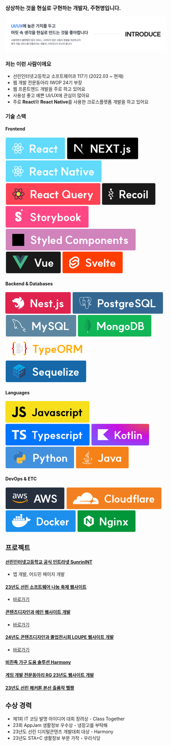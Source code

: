
### 상상하는 것을 현실로 구현하는 개발자, 주현명입니다.
![alt text](/banner.png)

### 저는 이런 사람이에요
- 선린인터넷고등학교 소프트웨어과 117기 (2022.03 ~ 현재)
- 웹 개발 전문동아리 IWOP 24기 부장
- 웹 프론트엔드 개발을 주로 하고 있어요
- 사용성 좋고 예쁜 UI/UX에 관심이 많아요
- 주로 **React**와 **React Native**를 사용한 크로스플랫폼 개발을 하고 있어요

### 기술 스택
#### Frontend
![alt text](/badges/frontend/React.svg) ![alt text](/badges/frontend/Next.svg) ![alt text](/badges/frontend/React%20Native.svg) ![alt text](/badges/frontend/React%20Query.svg) ![alt text](/badges/frontend/Recoil.svg) ![alt text](/badges/frontend/Storybook.svg) ![alt text](/badges/frontend/Styled%20Components.svg) ![alt text](/badges/frontend/Vue.svg) ![alt text](/badges/frontend/Svelte.svg)
#### Backend & Databases
![alt text](/badges/backends/Nest.js.svg) ![alt text](/badges/backends/PostgreSQL.svg) ![alt text](/badges/backends/MySQL.svg) ![alt text](/badges/backends/MongoDB.svg) ![alt text](/badges/backends/TypeORM.svg) ![alt text](/badges/backends/Sequelize.svg)
#### Languages
![alt text](/badges/languages/JavaScript.svg) ![alt text](/badges/languages/Typescript.svg) ![alt text](/badges/languages/Kotlin.svg) ![alt text](/badges/languages/Python.svg) ![alt text](/badges/languages/Java.svg)
#### DevOps & ETC
![alt text](/badges/devops/AWS.svg) ![alt text](/badges/devops/Cloudflare.svg) ![alt text](/badges/devops/Docker.svg) ![alt text](/badges/devops/Nginx.svg)

## 프로젝트
#### [선린인터넷고등학교 공식 인트라넷 SunrinINT](https://github.com/sunrin-int) 
* 앱 개발, 어드민 페이지 개발 
#### [23년도 선린 소프트웨어 나눔 축제 웹사이트](https://github.com/jureuk7/ssf_frontend) 
* [바로가기](https://ssf-frontend.page.dev)
#### [콘텐츠디자인과 메인 웹사이트 개발](https://github.com/sunrin-graphics) 
* [바로가기](https://sunrin.graphics)
#### [24년도 콘텐츠디자인과 졸업전시회 LOUPE 웹사이트 개발](https://sunrin.graphics/2024) 
* [바로가기](https://sunrin.graphics/2024)
#### [비친족 가구 도움 솔루션 Harmony](https://github.com/HarmonyOfficial/harmoy-app) 
#### [게임 개발 전문동아리 RG 23년도 웹사이트 개발](https://github.com/sunrin-rg/sunrin-rg.github.io) 
#### [23년도 선린 해커톤 본선 출품작 헬짱](https://github.com/23sunrinthon/hackathon_frontend)

## 수상 경력
- 제1회 IT 코딩 발명 아이디어 대회 장려상 - Class Together
- 23회 AppJam 생활정보 우수상 - 냉장고를 부탁해
- 23년도 선린 디지털콘텐츠 개발대회 대상 - Harmony
- 23년도 STA+C 생활정보 부문 가작 - 우리식당

